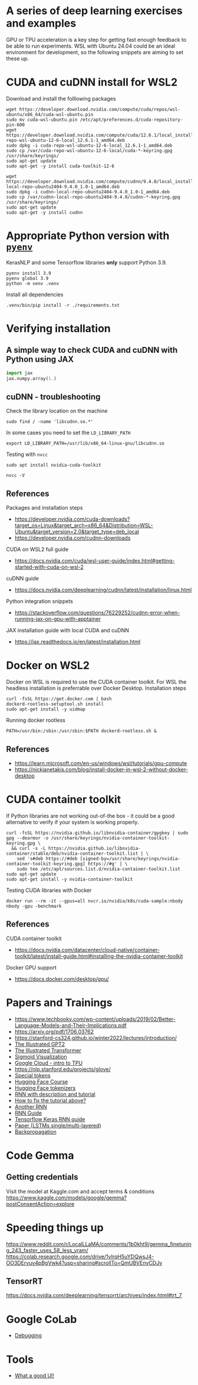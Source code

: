 # A series of deep learning exercises and examples
GPU or TPU acceleration is a key step for getting fast enough feedback to be able to run experiments.
WSL with Ubuntu 24.04 could be an ideal environment for development, so the following snippets are aiming to set these up.

# CUDA and cuDNN install for WSL2
Download and install the folllowing packages
```shell
wget https://developer.download.nvidia.com/compute/cuda/repos/wsl-ubuntu/x86_64/cuda-wsl-ubuntu.pin
sudo mv cuda-wsl-ubuntu.pin /etc/apt/preferences.d/cuda-repository-pin-600
wget https://developer.download.nvidia.com/compute/cuda/12.6.1/local_installers/cuda-repo-wsl-ubuntu-12-6-local_12.6.1-1_amd64.deb
sudo dpkg -i cuda-repo-wsl-ubuntu-12-6-local_12.6.1-1_amd64.deb
sudo cp /var/cuda-repo-wsl-ubuntu-12-6-local/cuda-*-keyring.gpg /usr/share/keyrings/
sudo apt-get update
sudo apt-get -y install cuda-toolkit-12-6
```

```shell
wget https://developer.download.nvidia.com/compute/cudnn/9.4.0/local_installers/cudnn-local-repo-ubuntu2404-9.4.0_1.0-1_amd64.deb
sudo dpkg -i cudnn-local-repo-ubuntu2404-9.4.0_1.0-1_amd64.deb
sudo cp /var/cudnn-local-repo-ubuntu2404-9.4.0/cudnn-*-keyring.gpg /usr/share/keyrings/
sudo apt-get update
sudo apt-get -y install cudnn
```

# Appropriate Python version with [`pyenv`](https://github.com/pyenv/pyenv)
KerasNLP and some Tensorflow libraries **only** support Python 3.9.
```shell
pyenv install 3.9
pyenv global 3.9
python -m venv .venv
```

Install all dependencies
```shell
.venv/bin/pip install -r ./requirements.txt
```

# Verifying installation
## A simple way to check CUDA and cuDNN with Python using JAX
```python
import jax
jax.numpy.array(1.)
```

## cuDNN - troubleshooting
Check the library location on the machine
```shell
sudo find / -name 'libcudnn.so.*'
```

In some cases you need to set the `LD_LIBRARY_PATH`
```shell
export LD_LIBRARY_PATH=/usr/lib/x86_64-linux-gnu/libcudnn.so
```

Testing with `nvcc`
```shell
sudo apt install nvidia-cuda-toolkit
```
```shell
nvcc -V
```

## References
Packages and installation steps
- https://developer.nvidia.com/cuda-downloads?target_os=Linux&target_arch=x86_64&Distribution=WSL-Ubuntu&target_version=2.0&target_type=deb_local
- https://developer.nvidia.com/cudnn-downloads

CUDA on WSL2 full guide
- https://docs.nvidia.com/cuda/wsl-user-guide/index.html#getting-started-with-cuda-on-wsl-2

cuDNN guide
- https://docs.nvidia.com/deeplearning/cudnn/latest/installation/linux.html

Python integration snippets
- https://stackoverflow.com/questions/76229252/cudnn-error-when-running-jax-on-gpu-with-apptainer

JAX installation guide with local CUDA and cuDNN
- https://jax.readthedocs.io/en/latest/installation.html

# Docker on WSL2
Docker on WSL is required to use the CUDA container toolkit. For WSL the headless installation is preferrable over Docker Desktop.
Installation steps

```shell
curl -fsSL https://get.docker.com | bash
dockerd-rootless-setuptool.sh install
sudo apt-get install -y uidmap
```

Running docker rootless
```shell
PATH=/usr/bin:/sbin:/usr/sbin:$PATH dockerd-rootless.sh &
```

## References
- https://learn.microsoft.com/en-us/windows/wsl/tutorials/gpu-compute
- https://nickjanetakis.com/blog/install-docker-in-wsl-2-without-docker-desktop

# CUDA container toolkit
If Python libraries are not working out-of-the box - it could be a good alternative to verify if your system is working properly.
```shell
curl -fsSL https://nvidia.github.io/libnvidia-container/gpgkey | sudo gpg --dearmor -o /usr/share/keyrings/nvidia-container-toolkit-keyring.gpg \
  && curl -s -L https://nvidia.github.io/libnvidia-container/stable/deb/nvidia-container-toolkit.list | \
    sed 's#deb https://#deb [signed-by=/usr/share/keyrings/nvidia-container-toolkit-keyring.gpg] https://#g' | \
    sudo tee /etc/apt/sources.list.d/nvidia-container-toolkit.list
sudo apt-get update
sudo apt-get install -y nvidia-container-toolkit
```

Testing CUDA libraries with Docker
```shell
docker run --rm -it --gpus=all nvcr.io/nvidia/k8s/cuda-sample:nbody nbody -gpu -benchmark
```

## References
CUDA container toolkit
- https://docs.nvidia.com/datacenter/cloud-native/container-toolkit/latest/install-guide.html#installing-the-nvidia-container-toolkit

Docker GPU support
- https://docs.docker.com/desktop/gpu/

# Papers and Trainings
- https://www.techbooky.com/wp-content/uploads/2019/02/Better-Language-Models-and-Their-Implications.pdf
- https://arxiv.org/pdf/1706.03762
- https://stanford-cs324.github.io/winter2022/lectures/introduction/
- [The Illustrated GPT2](https://jalammar.github.io/illustrated-gpt2/)
- [The Illustrated Transformer](https://jalammar.github.io/illustrated-transformer/)
- [Sigmoid Visualization](https://jalammar.github.io/feedforward-neural-networks-visual-interactive/#sigmoid-visualization)
- [Google Cloud - intro to TPU](https://cloud.google.com/tpu/docs/intro-to-tpu)
- https://nlp.stanford.edu/projects/glove/
- [Special tokens](https://medium.com/@alexkubiesa/special-tokens-in-tensorflow-3c7718dcb0ef)
- [Hugging Face Course](https://huggingface.co/learn/nlp-course/chapter1/1)
- [Hugging Face tokenizers](https://github.com/huggingface/tokenizers)
- [RNN with description and tutorial](https://www.tensorflow.org/text/tutorials/text_generation)
- [How to fix the tutorial above?](https://github.com/tensorflow/text/issues/1268)
- [Another RNN](https://github.com/trekhleb/machine-learning-experiments/blob/master/experiments/text_generation_shakespeare_rnn/text_generation_shakespeare_rnn.ipynb)
- [RNN Guide](https://karpathy.github.io/2015/05/21/rnn-effectiveness/)
- [Tensorflow Keras RNN guide](https://www.tensorflow.org/guide/keras/working_with_rnns#introduction)
- [Paper (LSTMs single/multi-layered)](https://pdf.sciencedirectassets.com/280203/1-s2.0-S1877050918X0012X/1-s2.0-S187705091831439X/main.pdf)
- [Backpropagation](https://www.youtube.com/watch?v=Ilg3gGewQ5U)

# Code Gemma
## Getting credentials
Visit the model at Kaggle.com and accept terms & conditions
https://www.kaggle.com/models/google/gemma?postConsentAction=explore

# Speeding things up
https://www.reddit.com/r/LocalLLaMA/comments/1b0kht9/gemma_finetuning_243_faster_uses_58_less_vram/
https://colab.research.google.com/drive/1vIrqH5uYDQwsJ4-OO3DErvuv4pBgVwk4?usp=sharing#scrollTo=QmUBVEnvCDJv

## TensorRT
https://docs.nvidia.com/deeplearning/tensorrt/archives/index.html#trt_7


# Google CoLab
- [Debugging](https://zohaib.me/debugging-in-google-collab-notebook/)

# Tools
- [What a good UI!](https://trekhleb.dev/machine-learning-experiments/#/experiments/TextGenerationShakespeareRNN)